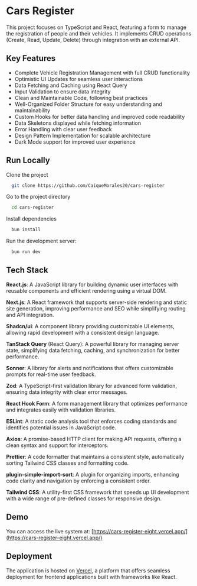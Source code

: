 
# Cars Register


This project focuses on TypeScript and React, featuring a form to manage the registration of people and their vehicles. It implements CRUD operations (Create, Read, Update, Delete) through integration with an external API.

## Key Features


- Complete Vehicle Registration Management with full CRUD functionality
- Optimistic UI Updates for seamless user interactions
- Data Fetching and Caching using React Query
- Input Validation to ensure data integrity
- Clean and Maintainable Code, following best practices
- Well-Organized Folder Structure for easy understanding and maintainability
- Custom Hooks for better data handling and improved code readability
- Data Skeletons displayed while fetching information
- Error Handling with clear user feedback
- Design Pattern Implementation for scalable architecture
- Dark Mode support for improved user experience
## Run Locally

Clone the project

```bash
  git clone https://github.com/CaiqueMorales20/cars-register
```

Go to the project directory

```bash
  cd cars-register
```

Install dependencies

```bash
  bun install
```

Run the development server:

```bash
  bun run dev
```


## Tech Stack

**React.js**: A JavaScript library for building dynamic user interfaces with reusable components and efficient rendering using a virtual DOM.

**Next.js**: A React framework that supports server-side rendering and static site generation, improving performance and SEO while simplifying routing and API integration.

**Shadcn/ui**: A component library providing customizable UI elements, allowing rapid development with a consistent design language.

**TanStack Query** (React Query): A powerful library for managing server state, simplifying data fetching, caching, and synchronization for better performance.

**Sonner**: A library for alerts and notifications that offers customizable prompts for real-time user feedback.

**Zod**: A TypeScript-first validation library for advanced form validation, ensuring data integrity with clear error messages.

**React Hook Form**: A form management library that optimizes performance and integrates easily with validation libraries.

**ESLint**: A static code analysis tool that enforces coding standards and identifies potential issues in JavaScript code.

**Axios**: A promise-based HTTP client for making API requests, offering a clean syntax and support for interceptors.

**Prettier**: A code formatter that maintains a consistent style, automatically sorting Tailwind CSS classes and formatting code.

**plugin-simple-import-sort**: A plugin for organizing imports, enhancing code clarity and navigation by enforcing a consistent order.

**Tailwind CSS**: A utility-first CSS framework that speeds up UI development with a wide range of pre-defined classes for responsive design.


## Demo

You can access the live system at: [https://cars-register-eight.vercel.app/](https://cars-register-eight.vercel.app/)
## Deployment

The application is hosted on [Vercel](https://vercel.com/), a platform that offers seamless deployment for frontend applications built with frameworks like React.